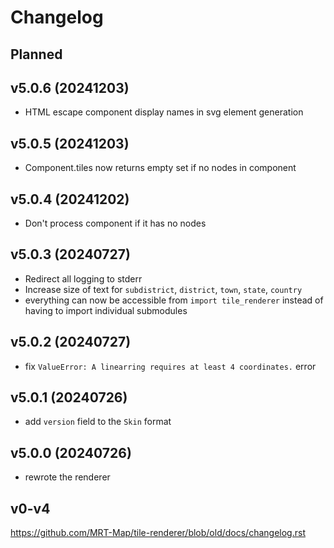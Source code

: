# Changelog

## Planned

## v5.0.6 (20241203)
* HTML escape component display names in svg element generation

## v5.0.5 (20241203)
* Component.tiles now returns empty set if no nodes in component

## v5.0.4 (20241202)
* Don't process component if it has no nodes

## v5.0.3 (20240727)
* Redirect all logging to stderr
* Increase size of text for `subdistrict`, `district`, `town`, `state`, `country`
* everything can now be accessible from `import tile_renderer` instead of having to import individual submodules

## v5.0.2 (20240727)
* fix `ValueError: A linearring requires at least 4 coordinates.` error

## v5.0.1 (20240726)
* add `version` field to the `Skin` format

## v5.0.0 (20240726)
* rewrote the renderer

## v0-v4
https://github.com/MRT-Map/tile-renderer/blob/old/docs/changelog.rst
